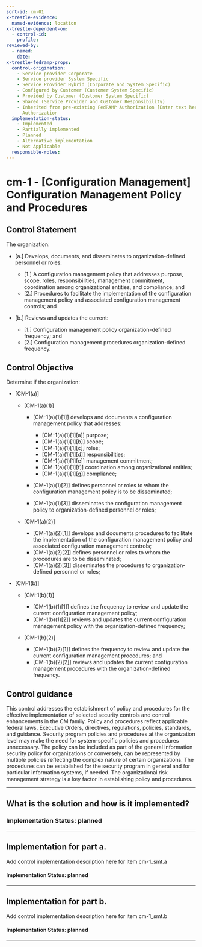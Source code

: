 ```yaml
---
sort-id: cm-01
x-trestle-evidence:
  named-evidence: location
x-trestle-dependent-on:
  - control-id:
    profile:
reviewed-by:
  - named:
    date:
x-trestle-fedramp-props:
  control-origination:
    - Service provider Corporate
    - Service provider System Specific
    - Service Provider Hybrid (Corporate and System Specific)
    - Configured by Customer (Customer System Specific)
    - Provided by Customer (Customer System Specific)
    - Shared (Service Provider and Customer Responsibility)
    - Inherited from pre-existing FedRAMP Authorization [Enter text here], Date of
      Authorization
  implementation-status:
    - Implemented
    - Partially implemented
    - Planned
    - Alternative implementation
    - Not Applicable
  responsible-roles:
---
```


# cm-1 - \[Configuration Management\] Configuration Management Policy and Procedures

## Control Statement

The organization:

- \[a.\] Develops, documents, and disseminates to organization-defined personnel or roles:

  - \[1.\] A configuration management policy that addresses purpose, scope, roles, responsibilities, management commitment, coordination among organizational entities, and compliance; and
  - \[2.\] Procedures to facilitate the implementation of the configuration management policy and associated configuration management controls; and

- \[b.\] Reviews and updates the current:

  - \[1.\] Configuration management policy organization-defined frequency; and
  - \[2.\] Configuration management procedures organization-defined frequency.

## Control Objective

Determine if the organization:

- \[CM-1(a)\]

  - \[CM-1(a)(1)\]

    - \[CM-1(a)(1)[1]\] develops and documents a configuration management policy that addresses:

      - \[CM-1(a)(1)[1][a]\] purpose;
      - \[CM-1(a)(1)[1][b]\] scope;
      - \[CM-1(a)(1)[1][c]\] roles;
      - \[CM-1(a)(1)[1][d]\] responsibilities;
      - \[CM-1(a)(1)[1][e]\] management commitment;
      - \[CM-1(a)(1)[1][f]\] coordination among organizational entities;
      - \[CM-1(a)(1)[1][g]\] compliance;

    - \[CM-1(a)(1)[2]\] defines personnel or roles to whom the configuration management policy is to be disseminated;
    - \[CM-1(a)(1)[3]\] disseminates the configuration management policy to organization-defined personnel or roles;

  - \[CM-1(a)(2)\]

    - \[CM-1(a)(2)[1]\] develops and documents procedures to facilitate the implementation of the configuration management policy and associated configuration management controls;
    - \[CM-1(a)(2)[2]\] defines personnel or roles to whom the procedures are to be disseminated;
    - \[CM-1(a)(2)[3]\] disseminates the procedures to organization-defined personnel or roles;

- \[CM-1(b)\]

  - \[CM-1(b)(1)\]

    - \[CM-1(b)(1)[1]\] defines the frequency to review and update the current configuration management policy;
    - \[CM-1(b)(1)[2]\] reviews and updates the current configuration management policy with the organization-defined frequency;

  - \[CM-1(b)(2)\]

    - \[CM-1(b)(2)[1]\] defines the frequency to review and update the current configuration management procedures; and
    - \[CM-1(b)(2)[2]\] reviews and updates the current configuration management procedures with the organization-defined frequency.

## Control guidance

This control addresses the establishment of policy and procedures for the effective implementation of selected security controls and control enhancements in the CM family. Policy and procedures reflect applicable federal laws, Executive Orders, directives, regulations, policies, standards, and guidance. Security program policies and procedures at the organization level may make the need for system-specific policies and procedures unnecessary. The policy can be included as part of the general information security policy for organizations or conversely, can be represented by multiple policies reflecting the complex nature of certain organizations. The procedures can be established for the security program in general and for particular information systems, if needed. The organizational risk management strategy is a key factor in establishing policy and procedures.

______________________________________________________________________

## What is the solution and how is it implemented?

### Implementation Status: planned

______________________________________________________________________

## Implementation for part a.

Add control implementation description here for item cm-1_smt.a

#### Implementation Status: planned

______________________________________________________________________

## Implementation for part b.

Add control implementation description here for item cm-1_smt.b

#### Implementation Status: planned

______________________________________________________________________
